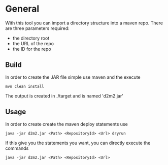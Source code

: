 # General

With this tool you can import a directory structure into a maven repo. There are three
parameters required:
- the directory root
- the URL of the repo
- the ID for the repo



## Build

In order to create the JAR file simple use maven and the execute

```
mvn clean install
```

The output is created in ./target and is named 'd2m2.jar'

## Usage

In order to create create the maven deploy statements use

```
java -jar d2m2.jar <Path> <RepositoryId> <Url> dryrun
```

If this give you the statements you want, you can directly execute the commands

```
java -jar d2m2.jar <Path> <RepositoryId> <Url> 
```
